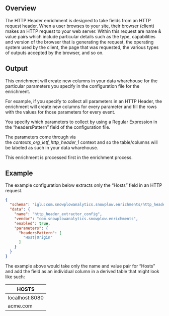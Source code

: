 ## Overview

The HTTP Header enrichment is designed to take fields from an HTTP request header. When a user browses to your site, their browser (client) makes an HTTP request to your web server. Within this request are name & value pairs which include particular details such as the type, capabilities and version of the browser that is generating the request, the operating system used by the client, the page that was requested, the various types of outputs accepted by the browser, and so on.

## Output

This enrichment will create new columns in your data wharehouse for the particular parameters you specify in the configuration file for the enrichment.

For example, if you specify to collect all parameters in an HTTP Header, the enrichment will create new columns for every parameter and fill the rows with the values for those parameters for every event.

You specify which parameters to collect by using a Regular Expression in the “headersPattern” field of the configuration file.

The parameters come through via the _contexts\_org\_ietf\_http\_header\_1_ context and so the table/columns will be labeled as such in your data wharehouse.

This enrichment is processed first in the enrichment process.

## Example

The example configuration below extracts only the “Hosts” field in an HTTP request.

```json
{
  "schema": "iglu:com.snowplowanalytics.snowplow.enrichments/http_header_extractor_config/jsonschema/1-0-0",
  "data": {
    "name": "http_header_extractor_config",
    "vendor": "com.snowplowanalytics.snowplow.enrichments",
    "enabled": true,
    "parameters": {
      "headersPattern": [
        "Host|Origin"
      ]
    }
  }
}
```

The example above would take only the name and value pair for “Hosts” and add the field as an individual column in a derived table that might look like such:

| HOSTS |
| --- |
| localhost:8080 |
| acme.com |

